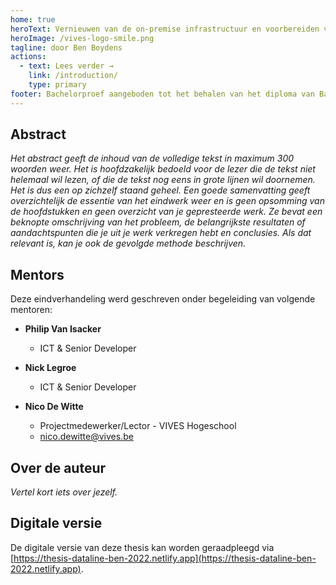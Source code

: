 ```yaml
---
home: true
heroText: Vernieuwen van de on-premise infrastructuur en voorbereiden van migratie naar de cloud
heroImage: /vives-logo-smile.png
tagline: door Ben Boydens
actions:
  - text: Lees verder →
    link: /introduction/
    type: primary
footer: Bachelorproef aangeboden tot het behalen van het diploma van Bachelor in de elektronica-ICT. Deze eindverhandeling was een examen. De tijdens de verdediging geformuleerde opmerkingen werden niet opgenomen."
---
```


## Abstract

*Het abstract geeft de inhoud van de volledige tekst in maximum 300 woorden weer. Het is hoofdzakelijk bedoeld voor de lezer die de tekst niet helemaal wil lezen, of die de tekst nog eens in grote lijnen wil doornemen. Het is dus een op zichzelf staand geheel. Een goede samenvatting geeft overzichtelijk de essentie van het eindwerk weer en is geen opsomming van de hoofdstukken en geen overzicht van je gepresteerde werk. Ze bevat een beknopte omschrijving van het probleem, de belangrijkste resultaten of aandachtspunten die je uit je werk verkregen hebt en conclusies. Als dat relevant is, kan je ook de gevolgde methode beschrijven.*

## Mentors

Deze eindverhandeling werd geschreven onder begeleiding van volgende mentoren:

* **Philip Van Isacker**
  * ICT & Senior Developer

* **Nick Legroe**
  * ICT & Senior Developer

* **Nico De Witte**
  * Projectmedewerker/Lector - VIVES Hogeschool
  * [nico.dewitte@vives.be](mailto:nico.dewitte@vives.be)

## Over de auteur

*Vertel kort iets over jezelf.*

<!-- TODO: Volgend sectie dient er ook nog in te komen -->

## Digitale versie

De digitale versie van deze thesis kan worden geraadpleegd via [https://thesis-dataline-ben-2022.netlify.app](https://thesis-dataline-ben-2022.netlify.app).